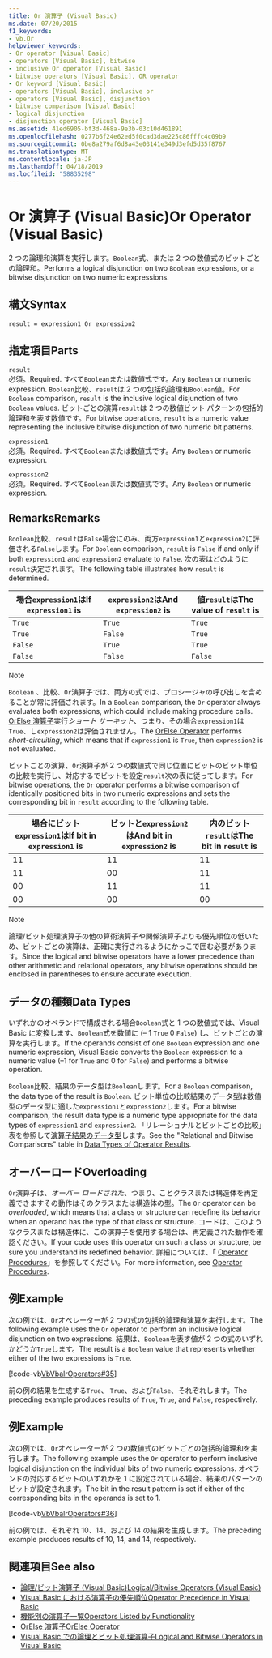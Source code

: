 ```yaml
---
title: Or 演算子 (Visual Basic)
ms.date: 07/20/2015
f1_keywords:
- vb.Or
helpviewer_keywords:
- Or operator [Visual Basic]
- operators [Visual Basic], bitwise
- inclusive Or operator [Visual Basic]
- bitwise operators [Visual Basic], OR operator
- Or keyword [Visual Basic]
- operators [Visual Basic], inclusive or
- operators [Visual Basic], disjunction
- bitwise comparison [Visual Basic]
- logical disjunction
- disjunction operator [Visual Basic]
ms.assetid: 41ed6905-bf3d-468a-9e3b-03c10d461891
ms.openlocfilehash: 0277b6f24e62ed5f0cad3dae225c86fffc4c09b9
ms.sourcegitcommit: 0be8a279af6d8a43e03141e349d3efd5d35f8767
ms.translationtype: MT
ms.contentlocale: ja-JP
ms.lasthandoff: 04/18/2019
ms.locfileid: "58835298"
---
```

# <a name="or-operator-visual-basic"></a><span data-ttu-id="7555f-102">Or 演算子 (Visual Basic)</span><span class="sxs-lookup"><span data-stu-id="7555f-102">Or Operator (Visual Basic)</span></span>
<span data-ttu-id="7555f-103">2 つの論理和演算を実行します。`Boolean`式、または 2 つの数値式のビットごとの論理和。</span><span class="sxs-lookup"><span data-stu-id="7555f-103">Performs a logical disjunction on two `Boolean` expressions, or a bitwise disjunction on two numeric expressions.</span></span>  
  
## <a name="syntax"></a><span data-ttu-id="7555f-104">構文</span><span class="sxs-lookup"><span data-stu-id="7555f-104">Syntax</span></span>  
  
```  
result = expression1 Or expression2  
```  
  
## <a name="parts"></a><span data-ttu-id="7555f-105">指定項目</span><span class="sxs-lookup"><span data-stu-id="7555f-105">Parts</span></span>  
 `result`  
 <span data-ttu-id="7555f-106">必須。</span><span class="sxs-lookup"><span data-stu-id="7555f-106">Required.</span></span> <span data-ttu-id="7555f-107">すべて`Boolean`または数値式です。</span><span class="sxs-lookup"><span data-stu-id="7555f-107">Any `Boolean` or numeric expression.</span></span> <span data-ttu-id="7555f-108">`Boolean`比較、`result`は 2 つの包括的論理和`Boolean`値。</span><span class="sxs-lookup"><span data-stu-id="7555f-108">For `Boolean` comparison, `result` is the inclusive logical disjunction of two `Boolean` values.</span></span> <span data-ttu-id="7555f-109">ビットごとの演算`result`は 2 つの数値ビット パターンの包括的論理和を表す数値です。</span><span class="sxs-lookup"><span data-stu-id="7555f-109">For bitwise operations, `result` is a numeric value representing the inclusive bitwise disjunction of two numeric bit patterns.</span></span>  
  
 `expression1`  
 <span data-ttu-id="7555f-110">必須。</span><span class="sxs-lookup"><span data-stu-id="7555f-110">Required.</span></span> <span data-ttu-id="7555f-111">すべて`Boolean`または数値式です。</span><span class="sxs-lookup"><span data-stu-id="7555f-111">Any `Boolean` or numeric expression.</span></span>  
  
 `expression2`  
 <span data-ttu-id="7555f-112">必須。</span><span class="sxs-lookup"><span data-stu-id="7555f-112">Required.</span></span> <span data-ttu-id="7555f-113">すべて`Boolean`または数値式です。</span><span class="sxs-lookup"><span data-stu-id="7555f-113">Any `Boolean` or numeric expression.</span></span>  
  
## <a name="remarks"></a><span data-ttu-id="7555f-114">Remarks</span><span class="sxs-lookup"><span data-stu-id="7555f-114">Remarks</span></span>  
 <span data-ttu-id="7555f-115">`Boolean`比較、`result`は`False`場合にのみ、両方`expression1`と`expression2`に評価される`False`します。</span><span class="sxs-lookup"><span data-stu-id="7555f-115">For `Boolean` comparison, `result` is `False` if and only if both `expression1` and `expression2` evaluate to `False`.</span></span> <span data-ttu-id="7555f-116">次の表はどのように`result`決定されます。</span><span class="sxs-lookup"><span data-stu-id="7555f-116">The following table illustrates how `result` is determined.</span></span>  
  
|<span data-ttu-id="7555f-117">場合`expression1`は</span><span class="sxs-lookup"><span data-stu-id="7555f-117">If `expression1` is</span></span>|<span data-ttu-id="7555f-118">`expression2`は</span><span class="sxs-lookup"><span data-stu-id="7555f-118">And `expression2` is</span></span>|<span data-ttu-id="7555f-119">値`result`は</span><span class="sxs-lookup"><span data-stu-id="7555f-119">The value of `result` is</span></span>|  
|-------------------------|--------------------------|------------------------------|  
|`True`|`True`|`True`|  
|`True`|`False`|`True`|  
|`False`|`True`|`True`|  
|`False`|`False`|`False`|  
  
> [!NOTE]
>  <span data-ttu-id="7555f-120">`Boolean` 、比較、`Or`演算子では、両方の式では、プロシージャの呼び出しを含めることが常に評価されます。</span><span class="sxs-lookup"><span data-stu-id="7555f-120">In a `Boolean` comparison, the `Or` operator always evaluates both expressions, which could include making procedure calls.</span></span> <span data-ttu-id="7555f-121">[OrElse 演算子](../../../visual-basic/language-reference/operators/orelse-operator.md)実行*ショート サーキット*、つまり、その場合`expression1`は`True`、し`expression2`は評価されません。</span><span class="sxs-lookup"><span data-stu-id="7555f-121">The [OrElse Operator](../../../visual-basic/language-reference/operators/orelse-operator.md) performs *short-circuiting*, which means that if `expression1` is `True`, then `expression2` is not evaluated.</span></span>  
  
 <span data-ttu-id="7555f-122">ビットごとの演算、`Or`演算子が 2 つの数値式で同じ位置にビットのビット単位の比較を実行し、対応するでビットを設定`result`次の表に従ってします。</span><span class="sxs-lookup"><span data-stu-id="7555f-122">For bitwise operations, the `Or` operator performs a bitwise comparison of identically positioned bits in two numeric expressions and sets the corresponding bit in `result` according to the following table.</span></span>  
  
|<span data-ttu-id="7555f-123">場合にビット`expression1`は</span><span class="sxs-lookup"><span data-stu-id="7555f-123">If bit in `expression1` is</span></span>|<span data-ttu-id="7555f-124">ビットと`expression2`は</span><span class="sxs-lookup"><span data-stu-id="7555f-124">And bit in `expression2` is</span></span>|<span data-ttu-id="7555f-125">内のビット`result`は</span><span class="sxs-lookup"><span data-stu-id="7555f-125">The bit in `result` is</span></span>|  
|--------------------------------|---------------------------------|----------------------------|  
|<span data-ttu-id="7555f-126">1</span><span class="sxs-lookup"><span data-stu-id="7555f-126">1</span></span>|<span data-ttu-id="7555f-127">1</span><span class="sxs-lookup"><span data-stu-id="7555f-127">1</span></span>|<span data-ttu-id="7555f-128">1</span><span class="sxs-lookup"><span data-stu-id="7555f-128">1</span></span>|  
|<span data-ttu-id="7555f-129">1</span><span class="sxs-lookup"><span data-stu-id="7555f-129">1</span></span>|<span data-ttu-id="7555f-130">0</span><span class="sxs-lookup"><span data-stu-id="7555f-130">0</span></span>|<span data-ttu-id="7555f-131">1</span><span class="sxs-lookup"><span data-stu-id="7555f-131">1</span></span>|  
|<span data-ttu-id="7555f-132">0</span><span class="sxs-lookup"><span data-stu-id="7555f-132">0</span></span>|<span data-ttu-id="7555f-133">1</span><span class="sxs-lookup"><span data-stu-id="7555f-133">1</span></span>|<span data-ttu-id="7555f-134">1</span><span class="sxs-lookup"><span data-stu-id="7555f-134">1</span></span>|  
|<span data-ttu-id="7555f-135">0</span><span class="sxs-lookup"><span data-stu-id="7555f-135">0</span></span>|<span data-ttu-id="7555f-136">0</span><span class="sxs-lookup"><span data-stu-id="7555f-136">0</span></span>|<span data-ttu-id="7555f-137">0</span><span class="sxs-lookup"><span data-stu-id="7555f-137">0</span></span>|  
  
> [!NOTE]
>  <span data-ttu-id="7555f-138">論理/ビット処理演算子の他の算術演算子や関係演算子よりも優先順位の低いため、ビットごとの演算は、正確に実行されるようにかっこで囲む必要があります。</span><span class="sxs-lookup"><span data-stu-id="7555f-138">Since the logical and bitwise operators have a lower precedence than other arithmetic and relational operators, any bitwise operations should be enclosed in parentheses to ensure accurate execution.</span></span>  
  
## <a name="data-types"></a><span data-ttu-id="7555f-139">データの種類</span><span class="sxs-lookup"><span data-stu-id="7555f-139">Data Types</span></span>  
 <span data-ttu-id="7555f-140">いずれかのオペランドで構成される場合`Boolean`式と 1 つの数値式では、Visual Basic に変換します、`Boolean`式を数値に (– 1 `True` 0 `False`) し、ビットごとの演算を実行します。</span><span class="sxs-lookup"><span data-stu-id="7555f-140">If the operands consist of one `Boolean` expression and one numeric expression, Visual Basic converts the `Boolean` expression to a numeric value (–1 for `True` and 0 for `False`) and performs a bitwise operation.</span></span>  
  
 <span data-ttu-id="7555f-141">`Boolean`比較、結果のデータ型は`Boolean`します。</span><span class="sxs-lookup"><span data-stu-id="7555f-141">For a `Boolean` comparison, the data type of the result is `Boolean`.</span></span> <span data-ttu-id="7555f-142">ビット単位の比較結果のデータ型は数値型のデータ型に適した`expression1`と`expression2`します。</span><span class="sxs-lookup"><span data-stu-id="7555f-142">For a bitwise comparison, the result data type is a numeric type appropriate for the data types of `expression1` and `expression2`.</span></span> <span data-ttu-id="7555f-143">「リレーショナルとビットごとの比較」表を参照して[演算子結果のデータ型](../../../visual-basic/language-reference/operators/data-types-of-operator-results.md)します。</span><span class="sxs-lookup"><span data-stu-id="7555f-143">See the "Relational and Bitwise Comparisons" table in [Data Types of Operator Results](../../../visual-basic/language-reference/operators/data-types-of-operator-results.md).</span></span>  
  
## <a name="overloading"></a><span data-ttu-id="7555f-144">オーバーロード</span><span class="sxs-lookup"><span data-stu-id="7555f-144">Overloading</span></span>  
 <span data-ttu-id="7555f-145">`Or`演算子は、*オーバー ロードされた*、つまり、ことクラスまたは構造体を再定義できますその動作はそのクラスまたは構造体の型。</span><span class="sxs-lookup"><span data-stu-id="7555f-145">The `Or` operator can be *overloaded*, which means that a class or structure can redefine its behavior when an operand has the type of that class or structure.</span></span> <span data-ttu-id="7555f-146">コードは、このようなクラスまたは構造体に、この演算子を使用する場合は、再定義された動作を確認ください。</span><span class="sxs-lookup"><span data-stu-id="7555f-146">If your code uses this operator on such a class or structure, be sure you understand its redefined behavior.</span></span> <span data-ttu-id="7555f-147">詳細については、「 [Operator Procedures](../../../visual-basic/programming-guide/language-features/procedures/operator-procedures.md)」を参照してください。</span><span class="sxs-lookup"><span data-stu-id="7555f-147">For more information, see [Operator Procedures](../../../visual-basic/programming-guide/language-features/procedures/operator-procedures.md).</span></span>  
  
## <a name="example"></a><span data-ttu-id="7555f-148">例</span><span class="sxs-lookup"><span data-stu-id="7555f-148">Example</span></span>  
 <span data-ttu-id="7555f-149">次の例では、`Or`オペレーターが 2 つの式の包括的論理和演算を実行します。</span><span class="sxs-lookup"><span data-stu-id="7555f-149">The following example uses the `Or` operator to perform an inclusive logical disjunction on two expressions.</span></span> <span data-ttu-id="7555f-150">結果は、`Boolean`を表す値が 2 つの式のいずれかどうか`True`します。</span><span class="sxs-lookup"><span data-stu-id="7555f-150">The result is a `Boolean` value that represents whether either of the two expressions is `True`.</span></span>  
  
 [!code-vb[VbVbalrOperators#35](~/samples/snippets/visualbasic/VS_Snippets_VBCSharp/VbVbalrOperators/VB/Class1.vb#35)]  
  
 <span data-ttu-id="7555f-151">前の例の結果を生成する`True`、 `True`、および`False`、それぞれします。</span><span class="sxs-lookup"><span data-stu-id="7555f-151">The preceding example produces results of `True`, `True`, and `False`, respectively.</span></span>  
  
## <a name="example"></a><span data-ttu-id="7555f-152">例</span><span class="sxs-lookup"><span data-stu-id="7555f-152">Example</span></span>  
 <span data-ttu-id="7555f-153">次の例では、`Or`オペレーターが 2 つの数値式のビットごとの包括的論理和を実行します。</span><span class="sxs-lookup"><span data-stu-id="7555f-153">The following example uses the `Or` operator to perform inclusive logical disjunction on the individual bits of two numeric expressions.</span></span> <span data-ttu-id="7555f-154">オペランドの対応するビットのいずれかを 1 に設定されている場合、結果のパターンのビットが設定されます。</span><span class="sxs-lookup"><span data-stu-id="7555f-154">The bit in the result pattern is set if either of the corresponding bits in the operands is set to 1.</span></span>  
  
 [!code-vb[VbVbalrOperators#36](~/samples/snippets/visualbasic/VS_Snippets_VBCSharp/VbVbalrOperators/VB/Class1.vb#36)]  
  
 <span data-ttu-id="7555f-155">前の例では、それぞれ 10、14、および 14 の結果を生成します。</span><span class="sxs-lookup"><span data-stu-id="7555f-155">The preceding example produces results of 10, 14, and 14, respectively.</span></span>  
  
## <a name="see-also"></a><span data-ttu-id="7555f-156">関連項目</span><span class="sxs-lookup"><span data-stu-id="7555f-156">See also</span></span>

- [<span data-ttu-id="7555f-157">論理/ビット演算子 (Visual Basic)</span><span class="sxs-lookup"><span data-stu-id="7555f-157">Logical/Bitwise Operators (Visual Basic)</span></span>](../../../visual-basic/language-reference/operators/logical-bitwise-operators.md)
- [<span data-ttu-id="7555f-158">Visual Basic における演算子の優先順位</span><span class="sxs-lookup"><span data-stu-id="7555f-158">Operator Precedence in Visual Basic</span></span>](../../../visual-basic/language-reference/operators/operator-precedence.md)
- [<span data-ttu-id="7555f-159">機能別の演算子一覧</span><span class="sxs-lookup"><span data-stu-id="7555f-159">Operators Listed by Functionality</span></span>](../../../visual-basic/language-reference/operators/operators-listed-by-functionality.md)
- [<span data-ttu-id="7555f-160">OrElse 演算子</span><span class="sxs-lookup"><span data-stu-id="7555f-160">OrElse Operator</span></span>](../../../visual-basic/language-reference/operators/orelse-operator.md)
- [<span data-ttu-id="7555f-161">Visual Basic での論理とビット処理演算子</span><span class="sxs-lookup"><span data-stu-id="7555f-161">Logical and Bitwise Operators in Visual Basic</span></span>](../../../visual-basic/programming-guide/language-features/operators-and-expressions/logical-and-bitwise-operators.md)
